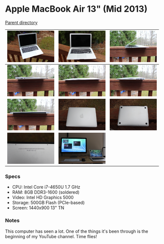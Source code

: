 # Apple MacBook Air 13" (Mid 2013)
[Parent directory](../index.md)

| ![](IMG_6770.JPG) | ![](IMG_6772.JPG) | ![](IMG_6773.JPG)
|:---:|:---:|:---:|
| ![](IMG_6774.JPG) | ![](IMG_6775.JPG) | ![](IMG_6776.JPG)
| ![](IMG_6777.JPG) | ![](IMG_6778.JPG) | ![](IMG_6779.JPG)
| ![](IMG_6780.JPG) | ![](IMG_6782.JPG)

### Specs

* CPU: Intel Core i7-4650U 1.7 GHz
* RAM: 8GB DDR3-1600 (soldered)
* Video: Intel HD Graphics 5000
* Storage: 500GB Flash (PCIe-based)
* Screen: 1440x900 13" TN

### Notes
This computer has seen a lot. One of the things it's been through is the beginning of my YouTube channel. Time flies!
